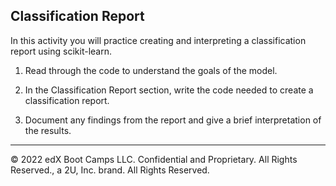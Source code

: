 ## Classification Report

In this activity you will practice creating and interpreting a classification report using scikit-learn.

1. Read through the code to understand the goals of the model.

2. In the Classification Report section, write the code needed to create a classification report.

3. Document any findings from the report and give a brief interpretation of the results.

---

© 2022 edX Boot Camps LLC. Confidential and Proprietary. All Rights Reserved., a 2U, Inc. brand. All Rights Reserved.
